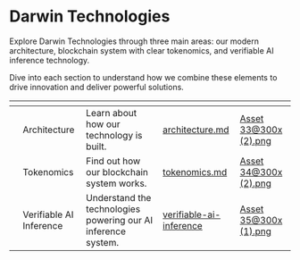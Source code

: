 # Darwin Technologies

Explore Darwin Technologies through three main areas: our modern architecture, blockchain system with clear tokenomics, and verifiable AI inference technology.

Dive into each section to understand how we combine these elements to drive innovation and deliver powerful solutions.

<table data-view="cards"><thead><tr><th></th><th></th><th></th><th data-hidden data-card-target data-type="content-ref"></th><th data-hidden data-card-cover data-type="files"></th></tr></thead><tbody><tr><td></td><td>Architecture</td><td>Learn about how our technology is built.</td><td><a href="architecture.md">architecture.md</a></td><td><a href="../.gitbook/assets/Asset 33@300x (2).png">Asset 33@300x (2).png</a></td></tr><tr><td></td><td>Tokenomics</td><td>Find out how our blockchain system works.</td><td><a href="tokenomics.md">tokenomics.md</a></td><td><a href="../.gitbook/assets/Asset 34@300x (2).png">Asset 34@300x (2).png</a></td></tr><tr><td></td><td>Verifiable AI Inference</td><td>Understand the technologies powering our AI inference system.</td><td><a href="verifiable-ai-inference/">verifiable-ai-inference</a></td><td><a href="../.gitbook/assets/Asset 35@300x (1).png">Asset 35@300x (1).png</a></td></tr></tbody></table>
